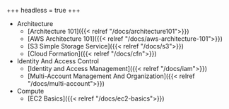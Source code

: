 
+++
headless = true
+++

- Architecture
    - [Architecture 101]({{< relref "/docs/architecture101">}})
    - [AWS Architecture 101]({{< relref "/docs/aws-architecture-101">}})
    - [S3 Simple Storage Service]({{< relref "/docs/s3">}})
    - [Cloud Formation]({{< relref "/docs/cfn">}})
- Identity And Access Control
    - [Identity and Access Management]({{< relref "/docs/iam">}})
    - [Multi-Account Management And Organization]({{< relref "/docs/multi-account">}})
- Compute
    - [EC2 Basics]({{< relref "/docs/ec2-basics">}})